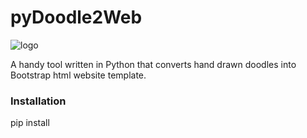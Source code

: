 # pyDoodle2Web

![logo](https://raw.githubusercontent.com/therexone/pyDoodle2Web/master/pyDoodle2Web.png)


A handy tool written in Python that converts hand drawn doodles into Bootstrap html website template.
### Installation
pip install

